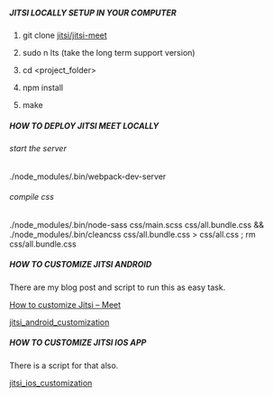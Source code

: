##### JITSI LOCALLY SETUP IN YOUR COMPUTER

1. git clone [jitsi/jitsi-meet](https://github.com/jitsi/jitsi-meet)

2. sudo n lts (take the long term support version)

3. cd <project_folder>

4. npm install 

5. make


##### HOW TO DEPLOY JITSI MEET LOCALLY

###### start the server

./node_modules/.bin/webpack-dev-server  

###### compile css 

 ./node_modules/.bin/node-sass css/main.scss css/all.bundle.css && ./node_modules/.bin/cleancss css/all.bundle.css > 
css/all.css ; rm css/all.bundle.css 

##### HOW TO CUSTOMIZE JITSI ANDROID

There are my blog post and script to run this as easy task.

[How to customize Jitsi – Meet](https://meetrix.io/2017/10/31/how-to-customize-jitsi-meet/)

[jitsi_android_customization](https://gist.github.com/SupuniNimeshika/f423978a9407cbf4a2569df167bbecf1)


##### HOW TO CUSTOMIZE JITSI IOS APP

There is a script for that also.

[jitsi_ios_customization](https://gist.github.com/SupuniNimeshika/a898e4baa257bb4d76df8fde72d0a2d5)

